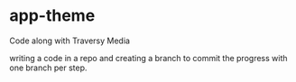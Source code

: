 # app-theme
Code along with Traversy Media

writing a code in a repo and creating a branch to commit the progress with one branch per step.
